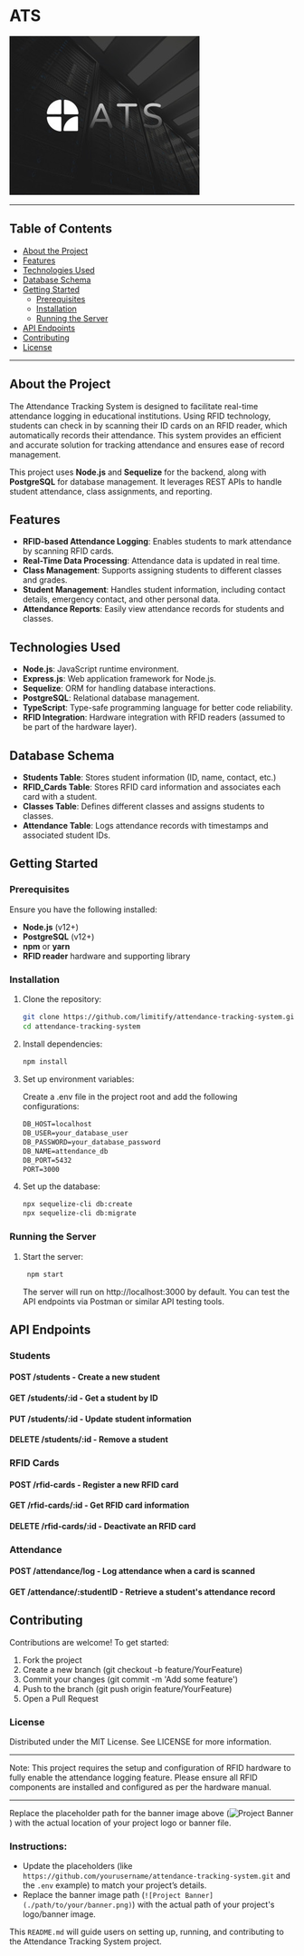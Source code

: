 # ATS

![Project Banner](./ATS%20Banner.jpg#center)

---

## Table of Contents

- [About the Project](#about-the-project)
- [Features](#features)
- [Technologies Used](#technologies-used)
- [Database Schema](#database-schema)
- [Getting Started](#getting-started)
  - [Prerequisites](#prerequisites)
  - [Installation](#installation)
  - [Running the Server](#running-the-server)
- [API Endpoints](#api-endpoints)
- [Contributing](#contributing)
- [License](#license)

---

## About the Project

The Attendance Tracking System is designed to facilitate real-time attendance logging in educational institutions. Using RFID technology, students can check in by scanning their ID cards on an RFID reader, which automatically records their attendance. This system provides an efficient and accurate solution for tracking attendance and ensures ease of record management.

This project uses **Node.js** and **Sequelize** for the backend, along with **PostgreSQL** for database management. It leverages REST APIs to handle student attendance, class assignments, and reporting.

## Features

- **RFID-based Attendance Logging**: Enables students to mark attendance by scanning RFID cards.
- **Real-Time Data Processing**: Attendance data is updated in real time.
- **Class Management**: Supports assigning students to different classes and grades.
- **Student Management**: Handles student information, including contact details, emergency contact, and other personal data.
- **Attendance Reports**: Easily view attendance records for students and classes.

## Technologies Used

- **Node.js**: JavaScript runtime environment.
- **Express.js**: Web application framework for Node.js.
- **Sequelize**: ORM for handling database interactions.
- **PostgreSQL**: Relational database management.
- **TypeScript**: Type-safe programming language for better code reliability.
- **RFID Integration**: Hardware integration with RFID readers (assumed to be part of the hardware layer).

## Database Schema

- **Students Table**: Stores student information (ID, name, contact, etc.)
- **RFID_Cards Table**: Stores RFID card information and associates each card with a student.
- **Classes Table**: Defines different classes and assigns students to classes.
- **Attendance Table**: Logs attendance records with timestamps and associated student IDs.

## Getting Started

### Prerequisites

Ensure you have the following installed:

- **Node.js** (v12+)
- **PostgreSQL** (v12+)
- **npm** or **yarn**
- **RFID reader** hardware and supporting library

### Installation

1. Clone the repository:
   ```bash
   git clone https://github.com/limitify/attendance-tracking-system.git
   cd attendance-tracking-system
   ```
2. Install dependencies:

   ```bash
   npm install
   ```

3. Set up environment variables:

   Create a .env file in the project
   root and add the following
   configurations:

   ```plaintext
   DB_HOST=localhost
   DB_USER=your_database_user
   DB_PASSWORD=your_database_password
   DB_NAME=attendance_db
   DB_PORT=5432
   PORT=3000
   ```

4. Set up the database:

   ```bash
   npx sequelize-cli db:create
   npx sequelize-cli db:migrate
   ```

### Running the Server

1. Start the server:

   ```bash
    npm start
   ```

   The server will run on http://localhost:3000 by default. You can test the API endpoints via Postman or similar API testing tools.

## API Endpoints

### Students

#### POST /students - Create a new student

#### GET /students/:id - Get a student by ID

#### PUT /students/:id - Update student information

#### DELETE /students/:id - Remove a student

### RFID Cards

#### POST /rfid-cards - Register a new RFID card

#### GET /rfid-cards/:id - Get RFID card information

#### DELETE /rfid-cards/:id - Deactivate an RFID card

### Attendance

#### POST /attendance/log - Log attendance when a card is scanned

#### GET /attendance/:studentID - Retrieve a student's attendance record

## Contributing

Contributions are welcome! To get started:

1. Fork the project
2. Create a new branch (git checkout -b feature/YourFeature)
3. Commit your changes (git commit -m 'Add some feature')
4. Push to the branch (git push origin feature/YourFeature)
5. Open a Pull Request

### License

Distributed under the MIT License. See LICENSE for more information.

---

Note: This project requires the setup and configuration of RFID hardware to fully enable the attendance logging feature. Please ensure all RFID components are installed and configured as per the hardware manual.

---

Replace the placeholder path for the banner image above (![Project Banner](./path/to/your/banner.png)) with the actual location of your project logo or banner file.

### Instructions:

- Update the placeholders (like `https://github.com/yourusername/attendance-tracking-system.git` and the `.env` example) to match your project’s details.
- Replace the banner image path (`![Project Banner](./path/to/your/banner.png)`) with the actual path of your project's logo/banner image.

This `README.md` will guide users on setting up, running, and contributing to the Attendance Tracking System project.

